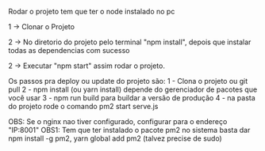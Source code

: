 Rodar o projeto tem que ter o node instalado no pc

1 -> Clonar o Projeto

2 -> No diretorio do projeto pelo terminal "npm install", depois que instalar todas as dependencias com sucesso

2 -> Executar "npm start" assim rodar o projeto.


Os passos pra deploy ou update do projeto são:
1 - Clona o projeto ou git pull
2 - npm install (ou yarn install) depende do gerenciador de pacotes que você usar
3 - npm run build para buildar a versão de produção
4 - na pasta do projeto rode o comando pm2 start serve.js

OBS: Se o nginx nao tiver configurado, configurar para o endereço "IP:8001"
OBS1: Tem que ter instalado o pacote pm2 no sistema basta dar npm install -g pm2, yarn global add pm2 (talvez precise de sudo)
